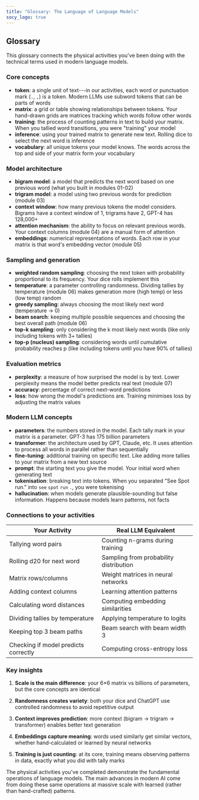 ```yaml
---
title: "Glossary: The Language of Language Models"
socy_logo: true
---
```


## Glossary

This glossary connects the physical activities you've been doing with the
technical terms used in modern language models.

### Core concepts

- **token**: a single unit of text---in our activities, each word or punctuation
  mark (`.`, `,`) is a token. Modern LLMs use subword tokens that can be parts
  of words
- **matrix**: a grid or table showing relationships between tokens. Your
  hand-drawn grids are matrices tracking which words follow other words
- **training**: the process of counting patterns in text to build your matrix.
  When you tallied word transitions, you were "training" your model
- **inference**: using your trained matrix to generate new text. Rolling dice to
  select the next word is inference
- **vocabulary**: all unique tokens your model knows. The words across the top
  and side of your matrix form your vocabulary

### Model architecture

- **bigram model**: a model that predicts the next word based on one previous
  word (what you built in modules 01-02)
- **trigram model**: a model using two previous words for prediction (module 03)
- **context window**: how many previous tokens the model considers. Bigrams have
  a context window of 1, trigrams have 2, GPT-4 has 128,000+
- **attention mechanism**: the ability to focus on relevant previous words. Your
  context columns (module 04) are a manual form of attention
- **embeddings**: numerical representations of words. Each row in your matrix is
  that word's embedding vector (module 05)

### Sampling and generation

- **weighted random sampling**: choosing the next token with probability
  proportional to its frequency. Your dice rolls implement this
- **temperature**: a parameter controlling randomness. Dividing tallies by
  temperature (module 06) makes generation more (high temp) or less (low temp)
  random
- **greedy sampling**: always choosing the most likely next word (temperature
  → 0)
- **beam search**: keeping multiple possible sequences and choosing the best
  overall path (module 06)
- **top-k sampling**: only considering the k most likely next words (like only
  including tokens with 3+ tallies)
- **top-p (nucleus) sampling**: considering words until cumulative probability
  reaches p (like including tokens until you have 90% of tallies)

### Evaluation metrics

- **perplexity**: a measure of how surprised the model is by text. Lower
  perplexity means the model better predicts real text (module 07)
- **accuracy**: percentage of correct next-word predictions
- **loss**: how wrong the model's predictions are. Training minimises loss by
  adjusting the matrix values

### Modern LLM concepts

- **parameters**: the numbers stored in the model. Each tally mark in your
  matrix is a parameter. GPT-3 has 175 billion parameters
- **transformer**: the architecture used by GPT, Claude, etc. It uses attention
  to process all words in parallel rather than sequentially
- **fine-tuning**: additional training on specific text. Like adding more
  tallies to your matrix from a new text source
- **prompt**: the starting text you give the model. Your initial word when
  generating text
- **tokenisation**: breaking text into tokens. When you separated "See Spot
  run." into `see` `spot` `run` `.`, you were tokenising
- **hallucination**: when models generate plausible-sounding but false
  information. Happens because models learn patterns, not facts

### Connections to your activities

| Your Activity                        | Real LLM Equivalent                    |
| ------------------------------------ | -------------------------------------- |
| Tallying word pairs                  | Counting n-grams during training       |
| Rolling d20 for next word            | Sampling from probability distribution |
| Matrix rows/columns                  | Weight matrices in neural networks     |
| Adding context columns               | Learning attention patterns            |
| Calculating word distances           | Computing embedding similarities       |
| Dividing tallies by temperature      | Applying temperature to logits         |
| Keeping top 3 beam paths             | Beam search with beam width 3          |
| Checking if model predicts correctly | Computing cross-entropy loss           |

### Key insights

1. **Scale is the main difference**: your 6×6 matrix vs billions of parameters,
   but the core concepts are identical

2. **Randomness creates variety**: both your dice and ChatGPT use controlled
   randomness to avoid repetitive output

3. **Context improves prediction**: more context (bigram → trigram →
   transformer) enables better text generation

4. **Embeddings capture meaning**: words used similarly get similar vectors,
   whether hand-calculated or learned by neural networks

5. **Training is just counting**: at its core, training means observing patterns
   in data, exactly what you did with tally marks

The physical activities you've completed demonstrate the fundamental operations
of language models. The main advances in modern AI come from doing these same
operations at massive scale with learned (rather than hand-crafted) patterns.
